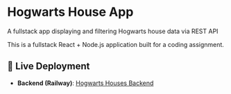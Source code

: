 # Hogwarts House App
A fullstack app displaying and filtering Hogwarts house data via REST API

This is a fullstack React + Node.js application built for a coding assignment.  

## 🚀 Live Deployment

- **Backend (Railway)**: [Hogwarts Houses Backend](https://hogwarts-houses-app-production.up.railway.app/)
